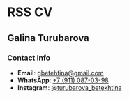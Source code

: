 # RSS CV 

## Galina Turubarova
### Contact Info
- __Email__: gbetehtina@gmail.com
- __WhatsApp__: [+7 (911) 087-03-98](tel:89110870398)
- __Instagram__: [@turubarova_betekhtina](https://instagram.com/turubarova_betekhtina?igshid=111rm57us2fah)